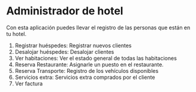 
# Administrador de hotel

Con esta aplicación puedes llevar el registro de las personas que están en tu hotel.
 
1. Registrar huéspedes: Registrar nuevos clientes
2. Desalojar huéspedes: Desalojar clientes
3. Ver habitaciones: Ver el estado general de todas las habitaciones
4. Reserva Restaurante: Asignarle un puesto en el restaurante.
5. Reserva Transporte: Registro de los vehículos disponibles
6. Servicios extra: Servicios extra comprados por el cliente
7. Ver factura

